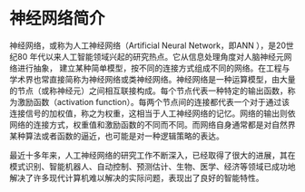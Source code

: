 # 神经网络简介



神经网络，或称为人工神经网络（Artificial Neural Network，即ANN ），是20世纪80 年代以来人工智能领域兴起的研究热点。它从信息处理角度对人脑神经元网络进行抽象， 建立某种简单模型，按不同的连接方式组成不同的网络。在工程与学术界也常直接简称为神经网络或类神经网络。神经网络是一种运算模型，由大量的节点（或称神经元）之间相互联接构成。每个节点代表一种特定的输出函数，称为激励函数（activation function）。每两个节点间的连接都代表一个对于通过该连接信号的加权值，称之为权重，这相当于人工神经网络的记忆。网络的输出则依网络的连接方式，权重值和激励函数的不同而不同。而网络自身通常都是对自然界某种算法或者函数的逼近，也可能是对一种逻辑策略的表达。

最近十多年来，人工神经网络的研究工作不断深入，已经取得了很大的进展，其在模式识别、智能机器人、自动控制、预测估计、生物、医学、经济等领域已成功地解决了许多现代计算机难以解决的实际问题，表现出了良好的智能特性。